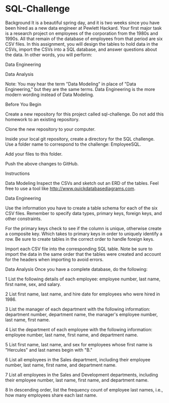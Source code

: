 # SQL-Challenge
Background
It is a beautiful spring day, and it is two weeks since you have been hired as a new data engineer at Pewlett Hackard. Your first major task is a research project on employees of the corporation from the 1980s and 1990s. All that remain of the database of employees from that period are six CSV files.
In this assignment, you will design the tables to hold data in the CSVs, import the CSVs into a SQL database, and answer questions about the data. In other words, you will perform:


Data Engineering


Data Analysis


Note: You may hear the term "Data Modeling" in place of "Data Engineering," but they are the same terms. Data Engineering is the more modern wording instead of Data Modeling.

Before You Begin


Create a new repository for this project called sql-challenge. Do not add this homework to an existing repository.


Clone the new repository to your computer.


Inside your local git repository, create a directory for the SQL challenge. Use a folder name to correspond to the challenge: EmployeeSQL.


Add your files to this folder.


Push the above changes to GitHub.



Instructions

Data Modeling
Inspect the CSVs and sketch out an ERD of the tables. Feel free to use a tool like http://www.quickdatabasediagrams.com.

Data Engineering


Use the information you have to create a table schema for each of the six CSV files. Remember to specify data types, primary keys, foreign keys, and other constraints.

For the primary keys check to see if the column is unique, otherwise create a composite key. Which takes to primary keys in order to uniquely identify a row.
Be sure to create tables in the correct order to handle foreign keys.



Import each CSV file into the corresponding SQL table. Note be sure to import the data in the same order that the tables were created and account for the headers when importing to avoid errors.



Data Analysis
Once you have a complete database, do the following:


1 List the following details of each employee: employee number, last name, first name, sex, and salary.


2 List first name, last name, and hire date for employees who were hired in 1986.


3 List the manager of each department with the following information: department number, department name, the manager's employee number, last name, first name.


4 List the department of each employee with the following information: employee number, last name, first name, and department name.


5 List first name, last name, and sex for employees whose first name is "Hercules" and last names begin with "B."


6 List all employees in the Sales department, including their employee number, last name, first name, and department name.


7 List all employees in the Sales and Development departments, including their employee number, last name, first name, and department name.


8 In descending order, list the frequency count of employee last names, i.e., how many employees share each last name.
